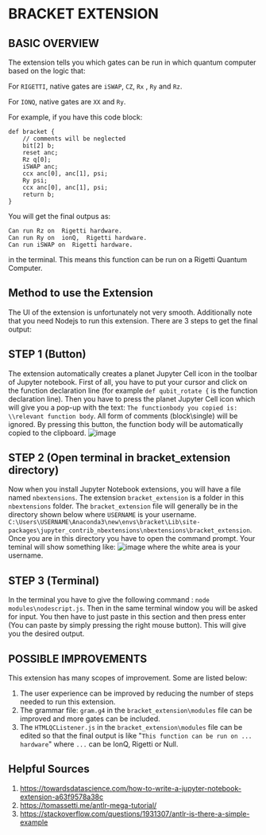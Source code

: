 BRACKET EXTENSION
=================================
BASIC OVERVIEW
-----------------------------------
The extension tells you which gates can be run in which quantum computer based on the logic that: 

For `RIGETTI`, native gates are `iSWAP`, `CZ`, `Rx` , `Ry` and `Rz`.

For `IONQ`, native gates are `XX` and `Ry`.

For example, if you have this code block:
```
def bracket {
    // comments will be neglected
    bit[2] b;  
    reset anc;  
    Rz q[0];    
    iSWAP anc;
    ccx anc[0], anc[1], psi;
    Ry psi;  
    ccx anc[0], anc[1], psi;       
    return b;  
}
```

You will get the final outpus as:
```
Can run Rz on  Rigetti hardware.
Can run Ry on  ionQ,  Rigetti hardware.
Can run iSWAP on  Rigetti hardware.
```
in the terminal. This means this function can be run on a Rigetti Quantum Computer.



Method to use the Extension
-----------------------------------

The UI of the extension is unfortunately not very smooth. Additionally note that you need Nodejs to run this extension. There are 3 steps to get the final output:

STEP 1 (Button)
-----------------------------------
The extension automatically creates a planet Jupyter Cell icon in the toolbar of Jupyter notebook. First of all, you have to put your cursor and click on the function declaration line (for example `def qubit_rotate {` is the function declaration line). Then you have to press the  planet Jupyter Cell icon which will give you a pop-up with the text: `The functionbody you copied is: \\relevant function body`. All form of comments (block\single) will be ignored. By pressing this button, the function body will be automatically copied to the clipboard. 
![image](https://user-images.githubusercontent.com/59942853/122107160-c79d1780-cde8-11eb-824e-6de7d52fe678.png)


STEP 2 (Open terminal in bracket_extension directory)
-----------------------------------
Now when you install Jupyter Notebook extensions, you will have a file named `nbextensions`. The extension `bracket_extension` is a folder in this `nbextensions` folder. The `bracket_extension` file will generally be in the directory shown below where `USERNAME` is your username.
`C:\Users\USERNAME\Anaconda3\new\envs\bracket\Lib\site-packages\jupyter_contrib_nbextensions\nbextensions\bracket_extension`.
Once you are in this directory you have to open the command prompt. Your teminal will show something like:
![image](https://user-images.githubusercontent.com/59942853/122107504-2367a080-cde9-11eb-8a67-72fac40a8e60.png)
where the white area is your username.

STEP 3 (Terminal)
-----------------------------------
In the terminal you have to give the following command : `node modules\nodescript.js`. Then in the same terminal window you will be asked for input. You then have to just paste in this section and then press enter (You can paste by simply pressing the right mouse button). This will give you the desired output.



POSSIBLE IMPROVEMENTS
-----------------------------------
This extension has many scopes of improvement. Some are listed below:

1. The user experience can be improved by reducing the number of steps needed to run this extension. 
2. The grammar file: `gram.g4` in the `bracket_extension\modules` file can be improved and more gates can be included.
3. The `HTMLQCListener.js` in the `bracket_extension\modules` file can be edited so that the final output is like "`This function can be run on ... hardware`" where `...` can be IonQ, Rigetti or Null.

Helpful Sources
--------------------------------

1. https://towardsdatascience.com/how-to-write-a-jupyter-notebook-extension-a63f9578a38c
2. https://tomassetti.me/antlr-mega-tutorial/
3. https://stackoverflow.com/questions/1931307/antlr-is-there-a-simple-example




